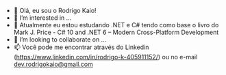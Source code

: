 - 👋 Olá, eu sou o Rodrigo Kaio!
- 👀 I’m interested in ...
- 🌱 Atualmente eu estou estudando .NET e C# tendo como base o livro do Mark J. Price - C# 10 and .NET 6 – Modern Cross-Platform Development
- 💞️ I’m looking to collaborate on ...
- 📫 Você pode me encontrar através do Linkedin (https://www.linkedin.com/in/rodrigo-k-405911152/) ou no e-mail dev.rodrigokaio@gmail.com


